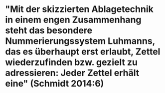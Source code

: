 # "Mit der skizzierten Ablagetechnik in einem engen Zusammenhang steht das besondere Nummerierungssystem Luhmanns, das es überhaupt erst erlaubt, Zettel wiederzufinden bzw. gezielt zu adressieren: Jeder Zettel erhält eine" (Schmidt 2014:6)